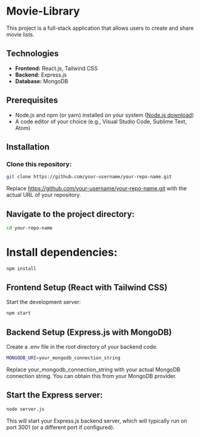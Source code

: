 # Movie-Library


This project is a full-stack application that allows users to create and share movie lists.

## Technologies

- **Frontend:** React.js, Tailwind CSS
- **Backend:** Express.js
- **Database:** MongoDB

## Prerequisites

- Node.js and npm (or yarn) installed on your system ([Node.js download](https://nodejs.org/en))
- A code editor of your choice (e.g., Visual Studio Code, Sublime Text, Atom)

## Installation

### Clone this repository:

```bash
git clone https://github.com/your-username/your-repo-name.git
```
Replace https://github.com/your-username/your-repo-name.git with the actual URL of your repository.

## Navigate to the project directory:
```bash
cd your-repo-name
```
# Install dependencies:
```bash
npm install
```
## Frontend Setup (React with Tailwind CSS)
Start the development server:
```bash
npm start
```
## Backend Setup (Express.js with MongoDB)
Create a .env file in the root directory of your backend code.
```bash
MONGODB_URI=your_mongodb_connection_string
```
Replace your_mongodb_connection_string with your actual MongoDB connection string. You can obtain this from your MongoDB provider.

## Start the Express server:
```bash
node server.js
```
This will start your Express.js backend server, which will typically run on port 3001 (or a different port if configured).
